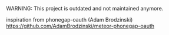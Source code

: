 WARNING: This project is outdated and not maintained anymore.

inspiration from phonegap-oauth (Adam Brodzinski) https://github.com/AdamBrodzinski/meteor-phonegap-oauth
